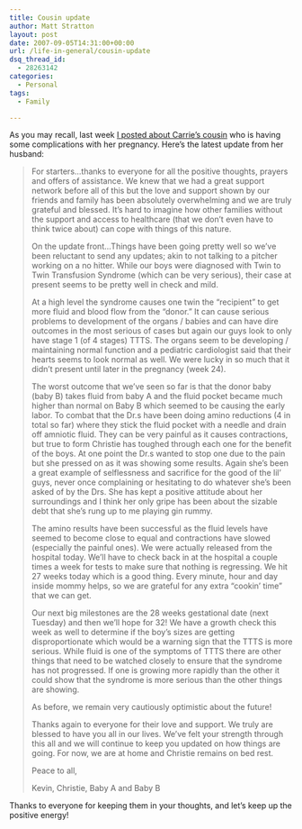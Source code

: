 ```yaml
---
title: Cousin update
author: Matt Stratton
layout: post
date: 2007-09-05T14:31:00+00:00
url: /life-in-general/cousin-update
dsq_thread_id:
  - 28263142
categories:
  - Personal
tags:
  - Family

---
```

As you may recall, last week [I posted about Carrie&#8217;s cousin][1] who is having some complications with her pregnancy. Here&#8217;s the latest update from her husband:

> For starters…thanks to everyone for all the positive thoughts, prayers and offers of assistance. We knew that we had a great support network before all of this but the love and support shown by our friends and family has been absolutely overwhelming and we are truly grateful and blessed. It’s hard to imagine how other families without the support and access to healthcare (that we don’t even have to think twice about) can cope with things of this nature.
> 
> On the update front…Things have been going pretty well so we’ve been reluctant to send any updates; akin to not talking to a pitcher working on a no hitter. While our boys were diagnosed with Twin to Twin Transfusion Syndrome (which can be very serious), their case at present seems to be pretty well in check and mild.
> 
> At a high level the syndrome causes one twin the “recipient” to get more fluid and blood flow from the “donor.” It can cause serious problems to development of the organs / babies and can have dire outcomes in the most serious of cases but again our guys look to only have stage 1 (of 4 stages) TTTS. The organs seem to be developing / maintaining normal function and a pediatric cardiologist said that their hearts seems to look normal as well. We were lucky in so much that it didn’t present until later in the pregnancy (week 24).
> 
> The worst outcome that we’ve seen so far is that the donor baby (baby B) takes fluid from baby A and the fluid pocket became much higher than normal on Baby B which seemed to be causing the early labor. To combat that the Dr.s have been doing amino reductions (4 in total so far) where they stick the fluid pocket with a needle and drain off amniotic fluid. They can be very painful as it causes contractions, but true to form Christie has toughed through each one for the benefit of the boys. At one point the Dr.s wanted to stop one due to the pain but she pressed on as it was showing some results. Again she’s been a great example of selflessness and sacrifice for the good of the lil’ guys, never once complaining or hesitating to do whatever she’s been asked of by the Drs. She has kept a positive attitude about her surroundings and I think her only gripe has been about the sizable debt that she’s rung up to me playing gin rummy. 
> 
> The amino results have been successful as the fluid levels have seemed to become close to equal and contractions have slowed (especially the painful ones). We were actually released from the hospital today. We’ll have to check back in at the hospital a couple times a week for tests to make sure that nothing is regressing. We hit 27 weeks today which is a good thing. Every minute, hour and day inside mommy helps, so we are grateful for any extra “cookin’ time” that we can get.
> 
> Our next big milestones are the 28 weeks gestational date (next Tuesday) and then we’ll hope for 32! We have a growth check this week as well to determine if the boy’s sizes are getting disproportionate which would be a warning sign that the TTTS is more serious. While fluid is one of the symptoms of TTTS there are other things that need to be watched closely to ensure that the syndrome has not progressed. If one is growing more rapidly than the other it could show that the syndrome is more serious than the other things are showing. 
> 
> As before, we remain very cautiously optimistic about the future! 
> 
> Thanks again to everyone for their love and support. We truly are blessed to have you all in our lives. We’ve felt your strength through this all and we will continue to keep you updated on how things are going. For now, we are at home and Christie remains on bed rest.
> 
> Peace to all,
> 
> Kevin, Christie, Baby A and Baby B

Thanks to everyone for keeping them in your thoughts, and let&#8217;s keep up the positive energy!

 [1]: https://mattstratton.livejournal.com/594108.html